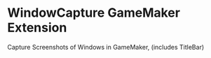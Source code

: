 # WindowCapture GameMaker Extension
Capture Screenshots of Windows in GameMaker, (includes TitleBar)

